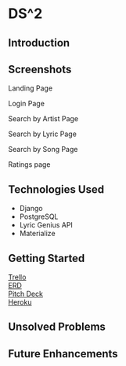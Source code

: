 # DS^2 

## Introduction

## Screenshots
Landing Page
![]()

Login Page
![]()

Search by Artist Page
![]()

Search by Lyric Page
![]()

Search by Song Page 
![]()

Ratings page
![]()


## Technologies Used
- Django
- PostgreSQL
- Lyric Genius API
- Materialize

## Getting Started

[Trello](https://trello.com/b/3j4AWuX8/project-4-board)\
[ERD](https://drawsql.app/k-8/diagrams/project-4)\
[Pitch Deck](https://www.canva.com/design/DAE6sZopvqs/FldBPvVw22ddH5hl0NM2qw/edit?layoutQuery=presentations+%2816%3A9%29)\
[Heroku]()

## Unsolved Problems

## Future Enhancements